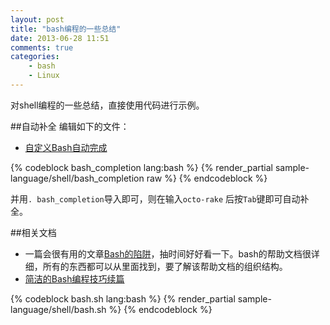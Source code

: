 ```yaml
---
layout: post
title: "bash编程的一些总结"
date: 2013-06-28 11:51
comments: true
categories: 
    - bash
    - Linux
---
```

对shell编程的一些总结，直接使用代码进行示例。

<!--more-->

##自动补全
编辑如下的文件：

- [自定义Bash自动完成](http://marlonyao.iteye.com/blog/695225)

{% codeblock bash_completion lang:bash %}
    {% render_partial sample-language/shell/bash_completion raw %}
{% endcodeblock %}

并用`. bash_completion`导入即可，则在输入`octo-rake` 后按`Tab`键即可自动补全。

##相关文档
* 一篇会很有用的文章[Bash的陷阱](http://tech.idv2.com/2008/01/09/bash-pitfalls/)，抽时间好好看一下。bash的帮助文档很详细，所有的东西都可以从里面找到，要了解该帮助文档的组织结构。
* [简洁的Bash编程技巧续篇](http://kodango.com/simple-bash-programming-skills-2)

{% codeblock bash.sh lang:bash %}
	{% render_partial sample-language/shell/bash.sh %}
{% endcodeblock %}
